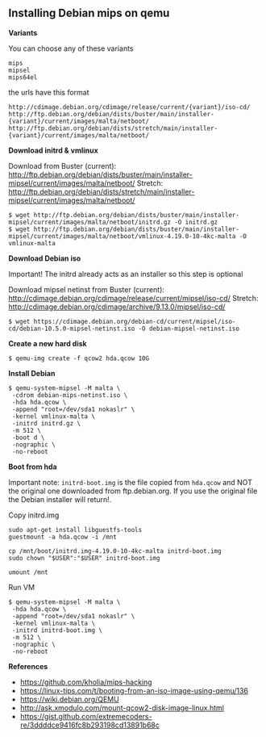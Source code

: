 ## Installing Debian mips on qemu

**Variants**

You can choose any of these variants
```
mips
mipsel
mips64el
```

the urls have this format
```
http://cdimage.debian.org/cdimage/release/current/{variant}/iso-cd/
http://ftp.debian.org/debian/dists/buster/main/installer-{variant}/current/images/malta/netboot/
http://ftp.debian.org/debian/dists/stretch/main/installer-{variant}/current/images/malta/netboot/
```


**Download initrd & vmlinux**

Download from
Buster (current): http://ftp.debian.org/debian/dists/buster/main/installer-mipsel/current/images/malta/netboot/
Stretch: http://ftp.debian.org/debian/dists/stretch/main/installer-mipsel/current/images/malta/netboot/

```
$ wget http://ftp.debian.org/debian/dists/buster/main/installer-mipsel/current/images/malta/netboot/initrd.gz -O initrd.gz
$ wget http://ftp.debian.org/debian/dists/buster/main/installer-mipsel/current/images/malta/netboot/vmlinux-4.19.0-10-4kc-malta -O vmlinux-malta
```


**Download Debian iso**

Important! The initrd already acts as an installer so this step is optional

Download mipsel netinst from
Buster (current): http://cdimage.debian.org/cdimage/release/current/mipsel/iso-cd/
Stretch: http://cdimage.debian.org/cdimage/archive/9.13.0/mipsel/iso-cd/

```
$ wget https://cdimage.debian.org/debian-cd/current/mipsel/iso-cd/debian-10.5.0-mipsel-netinst.iso -O debian-mipsel-netinst.iso
```


**Create a new hard disk**

```
$ qemu-img create -f qcow2 hda.qcow 10G
```


**Install Debian**

```
$ qemu-system-mipsel -M malta \
 -cdrom debian-mips-netinst.iso \
 -hda hda.qcow \
 -append "root=/dev/sda1 nokaslr" \
 -kernel vmlinux-malta \
 -initrd initrd.gz \
 -m 512 \
 -boot d \
 -nographic \
 -no-reboot
```


**Boot from hda**

Important note: `initrd-boot.img` is the file copied from `hda.qcow` and NOT the original one downloaded from ftp.debian.org.
If you use the original file the Debian installer will return!.

Copy initrd.img
```
sudo apt-get install libguestfs-tools
guestmount -a hda.qcow -i /mnt

cp /mnt/boot/initrd.img-4.19.0-10-4kc-malta initrd-boot.img
sudo chown "$USER":"$USER" initrd-boot.img

umount /mnt
```

Run VM

```
$ qemu-system-mipsel -M malta \
 -hda hda.qcow \
 -append "root=/dev/sda1 nokaslr" \
 -kernel vmlinux-malta \
 -initrd initrd-boot.img \
 -m 512 \
 -nographic \
 -no-reboot
```


**References**

- https://github.com/kholia/mips-hacking
- https://linux-tips.com/t/booting-from-an-iso-image-using-qemu/136
- https://wiki.debian.org/QEMU
- http://ask.xmodulo.com/mount-qcow2-disk-image-linux.html
- https://gist.github.com/extremecoders-re/3ddddce9416fc8b293198cd13891b68c
